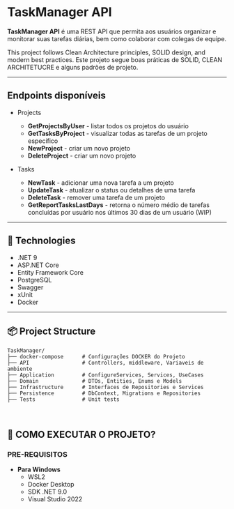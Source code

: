 # TaskManager API

**TaskManager API** é uma REST API que permita aos usuários organizar e monitorar suas tarefas diárias, bem como colaborar com colegas de equipe.

This project follows Clean Architecture principles, SOLID design, and modern best practices.
Este projeto segue boas práticas de SOLID, CLEAN ARCHITETUCRE e alguns padrões de projeto.

---

##  Endpoints disponíveis

- Projects
  - **GetProjectsByUser** - listar todos os projetos do usuário
  - **GetTasksByProject** - visualizar todas as tarefas de um projeto específico
  - **NewProject** - criar um novo projeto
  - **DeleteProject** - criar um novo projeto

- Tasks
  - **NewTask** - adicionar uma nova tarefa a um projeto
  - **UpdateTask** - atualizar o status ou detalhes de uma tarefa
  - **DeleteTask** - remover uma tarefa de um projeto
  - **GetReportTasksLastDays** - retorna o número médio de tarefas concluídas por usuário nos últimos 30 dias de um usuário (WIP)

---

## 🧱 Technologies

- .NET 9
- ASP.NET Core
- Entity Framework Core
- PostgreSQL
- Swagger
- xUnit
- Docker

---

## 📦 Project Structure

```
TaskManager/
├── docker-compose      # Configurações DOCKER do Projeto
├── API                 # Controllers, middleware, Variaveis de ambiente
├── Application         # ConfigureServices, Services, UseCases
├── Domain              # DTOs, Entities, Enums e Models
├── Infrastructure      # Interfaces de Repositories e Services 
├── Persistence         # DbContext, Migrations e Repositories
├── Tests               # Unit tests
```
<BR>

## 🚀 COMO EXECUTAR O PROJETO?
### PRE-REQUISITOS
- **Para Windows**
  - WSL2
  - Docker Desktop
  - SDK .NET 9.0
  - Visual Studio 2022
